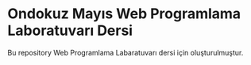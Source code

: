 # Ondokuz Mayıs Web Programlama Laboratuvarı Dersi

Bu repository Web Programlama Labaratuvarı dersi için oluşturulmuştur.
